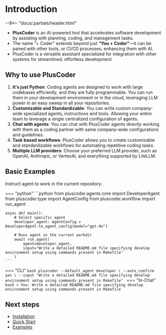 # Introduction

--8<-- "docs/.partials/header.html"

* **PlusCoder** is an AI-powered tool that accelerates software development by assisting with planning, coding, and management tasks.
* The name ”+ Coder” extends beyond just **“You + Coder”**—it can be paired with other tools, or CI/CD processes, enhancing them with AI.
* PlusCoder is a versatile assistant specialized for integration with other systems for streamlined, effortless development.


## Why to use PlusCoder

1. **It's just Python**: Coding agents are designed to work with large codebases efficiently, and they are fully programmable. You can run them in your development environment or in the cloud, leveraging LLM power in an easy sweep in all your repositories.
2. **Customizable and Standardizable**: You can write custom company-wide specialized agents, instructions and tools. Allowing your entire team to leverage a single centralized configuration of agents.
3. **Chat with agents**: You can chat with PlusCoder agents directly working with them as a coding partner with same company-wide configurations and guidelines.
4. **Task based workflows**: PlusCoder allows you to create customizable and standardizable workflows for automating repetitive coding tasks.
5. **Multiple LLM providers**: Choose your preferred LLM provider, such as OpenAI, Anthropic, or VertexAI, and everything supported by LiteLLM.


## Basic Examples

Instruct agent to work in the current repository:


=== "python"
    ```python
    from pluscoder.agents.core import DeveloperAgent
    from pluscoder.type import AgentConfig
    from pluscoder.workflow import run_agent


    async def main():
        # Select specific agent
        developer_agent: AgentConfig = DeveloperAgent.to_agent_config(model="gpt-4o")

        # Runs agent in the current workdir
        await run_agent(
            agent=developer_agent,
            input="Write a detailed README.md file specifying develop environment setup using commands present in Makefile"
        )
    ```
=== "CLI"
    ```bash
    pluscoder --default_agent developer \
    --auto_confirm yes \
    --input "Write a detailed README.md file specifying develop environment setup using commands present in Makefile"
    ```
=== "In-Chat"
    ```bash
    > You: Write a detailed README.md file specifying develop environment setup using commands present in Makefile
    ```

## Next steps
- [Installation](installation.md)
- [Quick Start](quick_start.md)
- [Examples](examples/index.md)